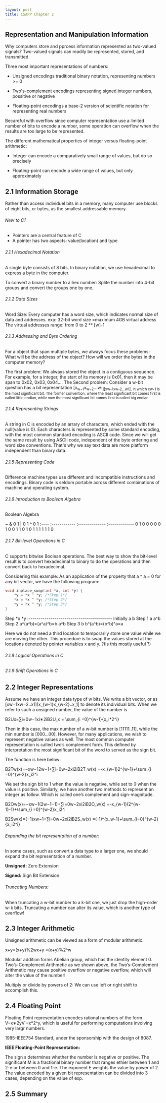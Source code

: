 ```yaml
---
layout: post
title: CSAPP Chapter 2
---
```


Representation and Manipulation Information
-------------------------------------------

Why computers store and pprcess information represented as two-valued signals?
Two-valued signals can readily be represented, stored, and transmitted.

Three most important representations of numbers:

* Unsigned encodings
  traditional binary notation, representing numbers >= 0

* Two's-complement encodings
  representing signed integer numbers, possitive or negative

* Floating-point encodings
  a base-2 version of scientific notation for representing real numbers

Becareful with overflow since computer representation use a limited number of 
bits to encode a number, some operation can overflow when the results are too
large to be represented.

The different mathematical properties of integer versus floating-point arithmetic:

* Integer
  can encode a comparatively small range of values, but do so precisely

* Floating-point
  can encode a wide range of values, but only approximately

2.1 Information Storage
-----------------------

Rather than access individuel bits in a memory, many computer use blocks of eight bits,
or bytes, as the smallest addressable memory.

###### New to C? 

* Pointers are a central feature of C
* A pointer has two aspects: value(location) and type

###### 2.1.1 Hexadecimal Notation

A single byte consists of 8 bits. In binary notation, we use hexadecimal to 
express a byte in the computer.

To convert a binary number to a hex number:
  Splite the number into 4-bit groups and convert the groups one by one.


###### 2.1.2 Data Sizes

Word Size: Every computer has a word size, which indicates normal size of data and addresses.
exp: 32-bit word size =maximum 4GB virtual address
The virtual addresses range: from 0 to 2 \*\* [w]-1

###### 2.1.3 Addressing and Byte Ordering

For a object that span multiple bytes, we always focus these problems: 
What will be the address of the object? 
How will we order the bytes in the computer memory? 

The first problem: We always stored the object in a contiguous sequence.
For example, for a integer, the start of its memory is 0x01, then it may be span to 0x02, 0x03, 0x04…. 
The Second problem: Consider a w-bit question has a bit representation 
[x<sub>w−1</sub>x<sub>w−2</sub>...w<sub>1][xw-1xw-2...w1], in which xw-1 is the most significant bit. 
The former convention, where the least significant bit comes first is called little endian,
while now the most significant bit comes first is called big endian.

###### 2.1.4 Representing Strings

A string in C is encoded by an arrary of characters, which ended with the null(value is 0). 
Each characters is represented by some standard encoding, with the most common standard encoding
is ASCII code. Since we will get the same result by using ASCII code, independent of the byte
ordering and word size conventions. That's why we say text data are more platform independent than
binary data.

###### 2.1.5 Representing Code

Difference machine types use different and incompatible instructions and encodings.
Binary code is seldom portable across different combinations of machine and operating system.

###### 2.1.6 Introduction to Boolean Algebra

Boolean Algebra

~                &    0   1              |      0    1            ^     0   1
:----          :------------           :--------------          :-------------
0  1             0    0   0              0      0    1            0     0   1
1  0             1    0   1              1      1    1            1     1   0

###### 2.1.7 Bit-level Operations in C

C supports bitwise Boolean operations. The best way to show the bit-level result is to convert 
hexadecimal to binary to do the operations and then convert back to hexadecimal.

Considering this example:
As an application of the property that a ^ a = 0 for any bit vector, we have the following program:

```C
void inplace_swap(int *x, int *y) {
	*y = *x ^ *y; /*Step 1*/
	*x = *x ^ *y; /*Step 2*/
	*y = *x ^ *y; /*Step 3*/
}
``` 

Step                    \*x            \*y
:------------------------------------------
Initially                a               b
Step 1                   a              a^b
Step 2          a^(a^b)=(a^a)^b=b       a^b
Step 3                   b          b^(a^b)=(b^b)^a=a

Here we do not need a third location to temporarily store one value while we are moving the other.
This procedure is to swap the values stored at the locations denoted by pointer variables x and y.
?(Is this mostly useful ?)

###### 2.1.8 Logical Operations in C



###### 2.1.9 Shift Operations in C



2.2 Integer Representations
---------------------------
Assume we have an integer data type of w bits. We write a bit vector, or as 
[xw−1xw−2..x1][x_{w-1}x_{w-2}..x_1] to denote its individual bits. When we refer to 
such a unsigned number, the value of the number is 

B2Ux=∑i=0w−1xi∗2iB2U_x = \sum\_{i =0}^{w-1}{x_i\*2^i} 

Then in this case, the max number of a w-bit number is [11111..11], while the min number
is [000…00]. However, for many applications, we wish to represent negative values as well.
The most common computer representation is called two’s complement form. This defined by 
interpretation the most significant bit of the word to served as the sign bit. 

The function is here below: 

B2Tw(x)=−xw−12w−1+∑i=0w−2xi2iB2T_w(x) =-x\_{w-1}2^{w-1}+\sum\_{i =0}^{w-2}x_i2^i 

We set the sign bit to 1 when the value is negative, while set to 0 when the value is positive. 
Similarly, we have another two methods to represent an integer as follow.
Which is called one’s complement and sign-magnitude. 

B2Ow(x)=−xw−1(2w−1−1)+∑i=0w−2xi2iB2O_w(x) =-x\_{w-1}(2^{w-1}-1)+\sum\_{i =0}^{w-2}x_i2^i 

B2Sw(x)=(−1)xw−1+∑i=0w−2xi2iB2S_w(x) =(-1)^{x_w-1}+\sum\_{i=0}^{w-2}{x_i2^i} 

###### Expanding the bit representation of a number: 

In some cases, such as convert a data type to a larger one, we should expand the bit 
representation of a number. 

**Unsigned:** Zero Extension 

**Signed:** Sign Bit Extension 

###### Truncating Numbers: 

When truncating a w-bit number to a k-bit one, we just drop the high-order w-k bits. 
Truncating a number can alter its value, which is another type of overflow!

2.3 Integer Arithmetic
----------------------

Unsigned arithmetic can be viewed as a form of modular arithmetic. 

x+y=(x+y)%2wx+y =(x+y)\%2^w 

Modular addition forms Abelian group, which has the identity element 0. Two’s-Complement Arithmetic 
as we shown above, the Two’s-Complement Arithmetic may cause positive overflow or negative overflow, 
which will alter the value of the number! 

Multiply or divide by powers of 2: We can use left or right shift to accomplish this.

2.4 Floating Point
------------------

Floating Point representation encodes rational numbers of the form V=x∗2yV =x\*2^y, which is useful
for performing computations involving very largr numbers. 

1985-IEEE754 Standard, under the sponsorship with the design of 8087.

**IEEE Floating-Point Representation:**

The sign s determines whether the number is negative or positive. 
The significant M is a fractional binary number that ranges ethier between 1 and 2-e or between 0 and 1-e. 
The exponent E weights the value by power of 2. 
The value encoded by a given bit representation can be divided into 3 cases, depending on the value of exp.

2.5 Summary
-----------